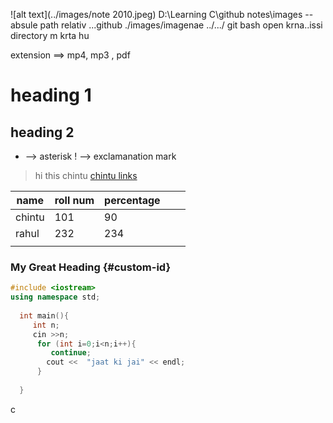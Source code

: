 ![alt text](../images/note  2010.jpeg)
D:\Learning C\github notes\images -- absule path
relativ ...github   ./images/imagenae
../.../
git bash open krna..issi directory m krta hu

extension ==> mp4, mp3 , pdf

# heading 1

## heading 2
* --> asterisk
! --> exclamanation mark
> hi this chintu
[chintu links](https://www.example.com)

| name   | roll num | percentage |   |   |
|--------|----------|------------|---|---|
| chintu | 101      | 90         |   |   |
| rahul  | 232      | 234        |   |   |
|        |          |            |   |   |

### My Great Heading {#custom-id}


```cpp
#include <iostream>
using namespace std;
  
  int main(){
     int n;
     cin >>n;
      for (int i=0;i<n;i++){
         continue;
        cout <<  "jaat ki jai" << endl;
      }
      
  }
```

c